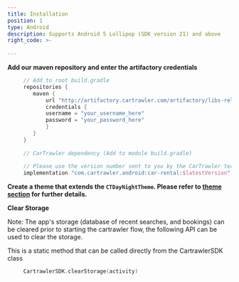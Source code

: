 ```yaml
---
title: Installation
position: 1
type: Android
description: Supports Android 5 Lollipop (SDK version 21) and above
right_code: >-
  
---
```


**Add our maven repository and enter the artifactory credentials**

  ~~~groovy
       // Add to root build.gradle
       repositories {
          maven {
              url "http://artifactory.cartrawler.com/artifactory/libs-release-local"
              credentials { 
              username = "your_username_here" 
              password = "your_password_here" 
              }
          }
       }
       
       // CarTrawler dependency (Add to module build.gradle)
                   
       // Please use the version number sent to you by the CarTrawler team
       implementation "com.cartrawler.android:car-rental:$latestVersion" 
  ~~~

**Create a theme that extends the ```CTDayNightTheme```. Please refer to <a href="https://cartrawler.github.io/#section_style_guidetheming" target="_blank">theme section</a> for further details.**

**Clear Storage**

Note: The app's storage (database of recent searches, and bookings) can be cleared prior to starting the cartrawler flow, the following API can be used to clear the storage.

This is a static method that can be called directly from the CartrawlerSDK class

  ~~~kotlin
       CartrawlerSDK.clearStorage(activity)
  ~~~

        
       
